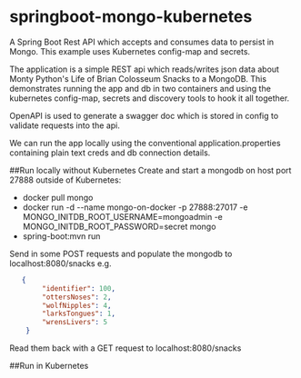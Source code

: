 # springboot-mongo-kubernetes
A Spring Boot Rest API which accepts and consumes data to persist in Mongo. This example uses Kubernetes config-map 
and secrets.

The application is a simple REST api which reads/writes json data about Monty Python's Life of Brian Colosseum Snacks
to a MongoDB. This demonstrates running the app and db in two containers and using the kubernetes config-map, secrets
and discovery tools to hook it all together.

OpenAPI is used to generate a swagger doc which is stored in config to validate requests into the api.

We can run the app locally using the conventional application.properties containing plain text creds and db connection
details.

##Run locally without Kubernetes
Create and start a mongodb on host port 27888 outside of Kubernetes:

* docker pull mongo
* docker run -d  --name mongo-on-docker  -p 27888:27017 -e MONGO_INITDB_ROOT_USERNAME=mongoadmin -e 
  MONGO_INITDB_ROOT_PASSWORD=secret mongo
* spring-boot:mvn run

Send in some POST requests and populate the mongodb to localhost:8080/snacks e.g.
```json
   {
        "identifier": 100,
        "ottersNoses": 2,
        "wolfNipples": 4,
        "larksTongues": 1,
        "wrensLivers": 5
    }
```

Read them back with a GET request to localhost:8080/snacks

##Run in Kubernetes
